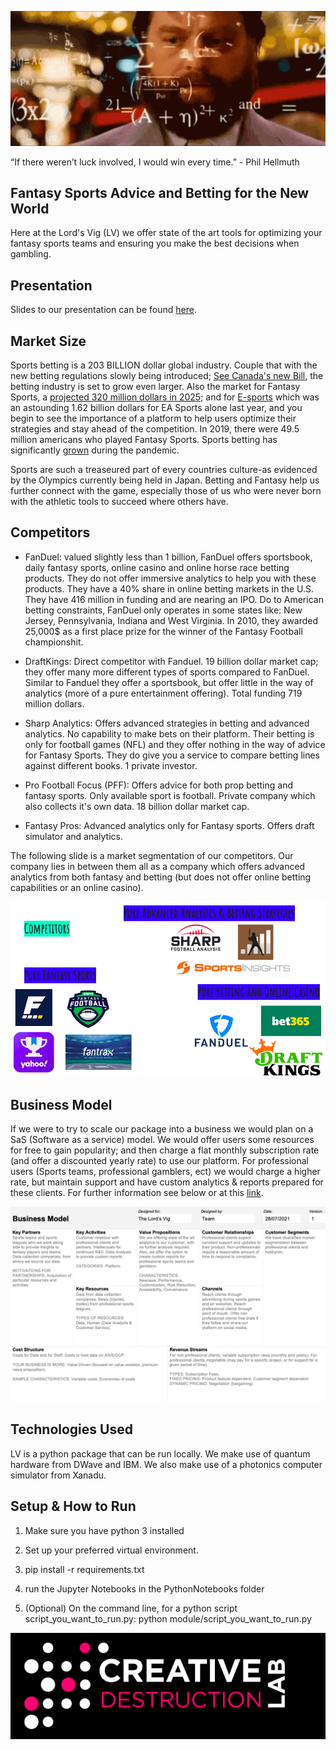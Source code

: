 ![bet](img/bet.gif)

“If there weren’t luck involved, I would win every time.” - Phil Hellmuth

## Fantasy Sports Advice and Betting for the New World

Here at the Lord's Vig (LV) we offer state of the art tools for optimizing your fantasy sports teams and ensuring you make the best decisions when gambling. 

## Presentation

Slides to our presentation can be found [here](https://docs.google.com/presentation/d/1uoSEKO_CzY3tWiS7wWERNEAjORk5LXj8cneoCqp16gU/edit?usp=sharing).

## Market Size

Sports betting is a 203 BILLION dollar global industry. Couple that with the new betting regulations slowly being introduced; [See Canada's new Bill](https://www.cbc.ca/sports/single-event-sport-gambling-to-become-legal-as-bill-c218-passes-in-senate-1.6075816), the betting industry is set to grow even larger. Also the market for Fantasy Sports, a [projected 320 million dollars in 2025](https://www.marketwatch.com/press-release/fantasy-sports-market-size-2021-with-growth-forecast-latest-industry-scope-and-future-trends-with-upcoming-technologies-global-business-share-analysis-till-2025-2021-07-06); and for [E-sports](https://www.gamesindustry.biz/articles/2021-05-27-ultimate-team-modes-make-up-29-percent-of-eas-business) which was an astounding 1.62 billion dollars for EA Sports alone last year, and you begin to see the importance of a platform to help users optimize their strategies and stay ahead of the competition. In 2019, there were 49.5 million americans who played Fantasy Sports. Sports betting has significantly [grown](https://www.cbsnews.com/news/sports-gambling-betting-draft-kings-fanduel-american-gaming-association/) during the pandemic.  

Sports are such a treaseured part of every countries culture-as evidenced by the  Olympics currently being held in Japan. Betting and Fantasy help us further connect with the game, especially those of us who were never born with the athletic tools to succeed where others have. 


## Competitors

- FanDuel: valued slightly less than 1 billion, FanDuel offers sportsbook, daily fantasy sports, online casino and online horse race betting products. They do not offer immersive analytics to help you with these products. They have a 40% share in online betting markets in the U.S. They have 416 million in funding and are nearing an IPO. Do to American betting constraints, FanDuel only operates in some states like: New Jersey, Pennsylvania, Indiana and West Virginia. In 2010, they awarded 25,000$ as a first place prize for the winner of the Fantasy Football championshit.

- DraftKings: Direct competitor with Fanduel. 19 billion dollar market cap; they offer many more different types of sports compared to FanDuel. Similar to Fanduel they offer a sportsbook, but offer little in the way of analytics (more of a pure entertainment offering). Total funding 719 million dollars. 

- Sharp Analytics: Offers advanced strategies in betting and advanced analytics. No capability to make bets on their platform. Their betting is only for football games (NFL) and they offer nothing in the way of advice for Fantasy Sports. They do give you a service to compare betting lines against different books. 1 private investor.

- Pro Football Focus (PFF): Offers advice for both prop betting and fantasy sports. Only available sport is football. Private company which also collects it's own data. 18 billion dollar market cap. 

- Fantasy Pros: Advanced analytics only for Fantasy sports. Offers draft simulator and analytics. 

The following slide is a market segmentation of our competitors. Our company lies in between them all as a company which offers advanced analytics from both fantasy and betting (but does not offer online betting capabilities or an online casino). 

![comp](img/comp.jpg)

## Business Model

If we were to try to scale our package into a business we would plan on a SaS (Software as a service) model. We would offer users some resources for free to gain popularity; and then charge a flat monthly subscription rate (and offer a discounted yearly rate) to use our platform. For professional users (Sports teams, professional gamblers, ect) we would charge a higher rate, but maintain support and have custom analytics & reports prepared for these clients. For further information see below or at this [link](https://drive.google.com/file/d/1uL1ANnDee9dNKTsRR3arMqxqiVhFbkCI/view?usp=sharing).

![bus](img/bus.jpg)

## Technologies Used

LV is a python package that can be run locally. We make use of quantum hardware from DWave and IBM. We also make use of a photonics computer simulator from Xanadu. 


## Setup & How to Run

1. Make sure you have python 3 installed

2. Set up your preferred virtual environment.

3. pip install -r requirements.txt

4. run the Jupyter Notebooks in the PythonNotebooks folder

5. (Optional) On the command line, for a python script script_you_want_to_run.py:  python module/script_you_want_to_run.py 


![cdl](img/cdl.jpg)

